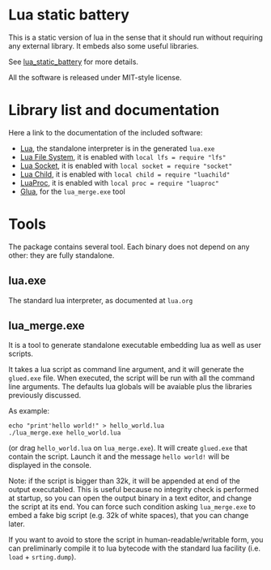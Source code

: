 
Lua static battery
===================

This is a static version of lua in the sense that it should run without
requiring any external library. It embeds also some useful libraries.

See [lua_static_battery](http://github.com/pocomane/lua_static_battery) for more
details.

All the software is released under MIT-style license.

Library list and documentation
==============================

Here a link to the documentation of the included software:

- [Lua](https://www.lua.org/manual/5.3), the standalone interpreter is in the generated `lua.exe`
- [Lua File System](https://keplerproject.github.io/luafilesystem/manual.html#reference), it is enabled with `local lfs = require "lfs"`
- [Lua Socket](http://w3.impa.br/~diego/software/luasocket/reference.html), it is enabled with `local socket = require "socket"`
- [Lua Child](https://github.com/pocomane/luachild), it is enabled with `local child = require "luachild"`
- [LuaProc](https://github.com/pocomane/luaproc-extended), it is enabled with `local proc = require "luaproc"`
- [Glua](https://github.com/pocomane/glua), for the `lua_merge.exe` tool

Tools
======

The package contains several tool. Each binary does not depend on any other:
they are fully standalone.

lua.exe
--------

The standard lua interpreter, as documented at `lua.org`

lua_merge.exe
--------------

It is a tool to generate standalone executable embedding lua as well as user
scripts.

It takes a lua script as command line argument, and it will generate the
`glued.exe` file. When executed, the script will be run with all the command
line arguments.  The defaults lua globals will be avaiable plus the libraries
previously discussed.

As example:

```
echo "print'hello world!" > hello_world.lua
./lua_merge.exe hello_world.lua
```

(or drag `hello_world.lua` on `lua_merge.exe`). It will create `glued.exe`
that contain the script. Launch it and the message `hello world!` will be
displayed in the console.

Note: if the script is bigger than 32k, it will be appended at end of the
output executabled. This is useful because no integrity check is performed at
startup, so you can open the output binary in a text editor, and change the
script at its end. You can force such condition asking `lua_merge.exe` to embed
a fake big script (e.g. 32k of white spaces), that you can change later.

If you want to avoid to store the script in human-readable/writable form, you
can preliminarly compile it to lua bytecode with the standard lua facility
(i.e. `load` + `srting.dump`).

